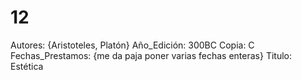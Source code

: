 # 12

Autores: {Aristoteles, Platón}
Año_Edición: 300BC
Copia: C
Fechas_Prestamos: {me da paja poner varias fechas enteras}
Titulo: Estética